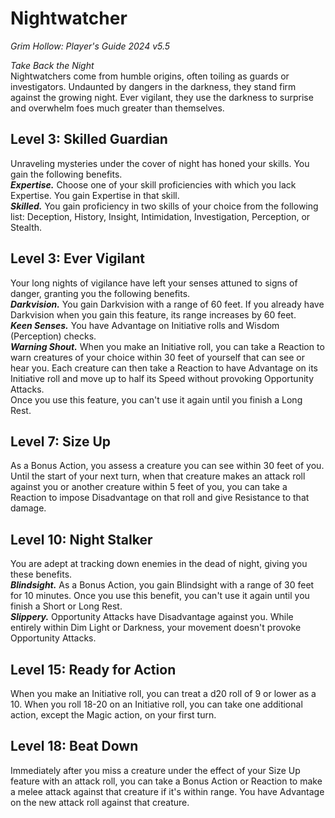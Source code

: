 # Nightwatcher
*Grim Hollow: Player's Guide 2024 v5.5*

*Take Back the Night*  
Nightwatchers come from humble origins, often toiling as guards or investigators. Undaunted by dangers in the darkness, they stand firm against the growing night. Ever vigilant, they use the darkness to surprise and overwhelm foes much greater than themselves.

## Level 3: Skilled Guardian
Unraveling mysteries under the cover of night has honed your skills. You gain the following benefits.  
***Expertise.*** Choose one of your skill proficiencies with which you lack Expertise. You gain Expertise in that skill.  
***Skilled.*** You gain proficiency in two skills of your choice from the following list: Deception, History, Insight, Intimidation, Investigation, Perception, or Stealth.

## Level 3: Ever Vigilant
Your long nights of vigilance have left your senses attuned to signs of danger, granting you the following benefits.  
***Darkvision.*** You gain Darkvision with a range of 60 feet. If you already have Darkvision when you gain this feature, its range increases by 60 feet.  
***Keen Senses.*** You have Advantage on Initiative rolls and Wisdom (Perception) checks.  
***Warning Shout.*** When you make an Initiative roll, you can take a Reaction to warn creatures of your choice within 30 feet of yourself that can see or hear you. Each creature can then take a Reaction to have Advantage on its Initiative roll and move up to half its Speed without provoking Opportunity Attacks.  
Once you use this feature, you can't use it again until you finish a Long Rest.

## Level 7: Size Up
As a Bonus Action, you assess a creature you can see within 30 feet of you. Until the start of your next turn, when that creature makes an attack roll against you or another creature within 5 feet of you, you can take a Reaction to impose Disadvantage on that roll and give Resistance to that damage.

## Level 10: Night Stalker
You are adept at tracking down enemies in the dead of night, giving you these benefits.  
***Blindsight.*** As a Bonus Action, you gain Blindsight with a range of 30 feet for 10 minutes. Once you use this benefit, you can't use it again until you finish a Short or Long Rest.  
***Slippery.*** Opportunity Attacks have Disadvantage against you. While entirely within Dim Light or Darkness, your movement doesn't provoke Opportunity Attacks.

## Level 15: Ready for Action
When you make an Initiative roll, you can treat a d20 roll of 9 or lower as a 10. When you roll 18-20 on an Initiative roll, you can take one additional action, except the Magic action, on your first turn.

## Level 18: Beat Down
Immediately after you miss a creature under the effect of your Size Up feature with an attack roll, you can take a Bonus Action or Reaction to make a melee attack against that creature if it's within range. You have Advantage on the new attack roll against that creature.